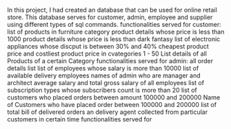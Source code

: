 In this project, I had created an database that can be used for online retail store. This database serves for customer, admin, employee and supplier using different types of sql commands.
functionalities served for customer:
    list of products in furniture category
    product details whose price is less than 1000
    product details whose price is less than dark fantasy
    list of electronic appliances whose discput is between 30% and 40% 
    cheapest product price and costliest product price in cvategories 1 - 50 
    List details of all Products of a certain Category 
functionalities served for admin:
    all order details list 
    list of employees whose salary is more than 10000 
    list of available delivery employees
    names of admin who are manager and architect
    average salary and total gross salary of all employees
    list of subscription types whose subscribers count is more than 20
    list of customers who placed orders between amount 100000 and 200000
    Name of Customers who have placed order between 100000 and 200000
    list of total bill of delivered orders an delivery agent collected from particular customers in certain time
functionalities served for 
